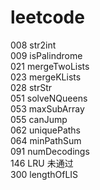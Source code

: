 # leetcode

008 str2int  
009 isPalindrome  
021 mergeTwoLists  
023 mergeKLists  
028 strStr  
051 solveNQueens  
053 maxSubArray  
055 canJump  
062 uniquePaths  
064 minPathSum  
091 numDecodings  
146 LRU 未通过  
300 lengthOfLIS  